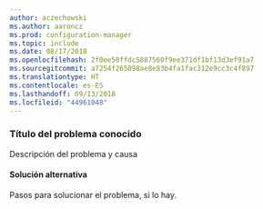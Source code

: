 ```yaml
---
author: aczechowski
ms.author: aaroncz
ms.prod: configuration-manager
ms.topic: include
ms.date: 08/17/2018
ms.openlocfilehash: 2f0ee50ffdc5887560f9ee371df1bf13d3ef91a7
ms.sourcegitcommit: a7254f265098ae8e83b4fa1fac312e9cc3c4f897
ms.translationtype: HT
ms.contentlocale: es-ES
ms.lasthandoff: 09/13/2018
ms.locfileid: "44961048"
---
```

### <a name="ki_ANCHOR"></a> Título del problema conocido
<!--bugID--> Descripción del problema y causa

#### <a name="workaround"></a>Solución alternativa
Pasos para solucionar el problema, si lo hay.  